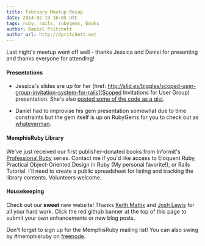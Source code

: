 ```yaml
---
title: February Meetup Recap
date: 2014-02-19 16:05 UTC
tags: ruby, rails, rubygems, books
author: Daniel Pritchett
author_url: http://dpritchett.net
---
```


Last night's meetup went off well - thanks Jessica and Daniel for presenting and thanks everyone for attending!

#### Presentations

- Jessica's slides are up for her [href: http://slid.es/biggles/scoped-user-group-invitation-system-for-rails](Scoped Invitations for User Group) presentation.  She's also [posted some of the code as a gist](https://gist.github.com/jlegosama/9026919).    

- Daniel had to improvise his gem presentation somewhat due to time constraints but the gem itself is up on RubyGems for you to check out as [whateverman](http://rubygems.org/gems/whateverman).

#### MemphisRuby Library
We've just received our first publisher-donated books from Informit's [Professional Ruby](http://www.informit.com/promotions/addison-wesley-professional-ruby-series-135393) series.  Contact me if you'd like access to Eloquent Ruby, Practical Object-Oriented Design in Ruby (My personal favorite!), or Rails Tutorial.  I'll need to create a public spreadsheet for listing and tracking the library contents.  Volunteers welcome.

#### Housekeeping
Check out our __sweet__ new website!  Thanks [Keith Mattix](https://twitter.com/mystic77892) and [Josh Lewis](http://joshwlewis.com) for all your hard work.  Click the red github banner at the top of this page to submit your own enhancements or new blog posts.

Don't forget to sign up for the MemphisRuby mailing list!  You can also swing by #memphisruby on [freenode](http://webchat.freenode.net).
